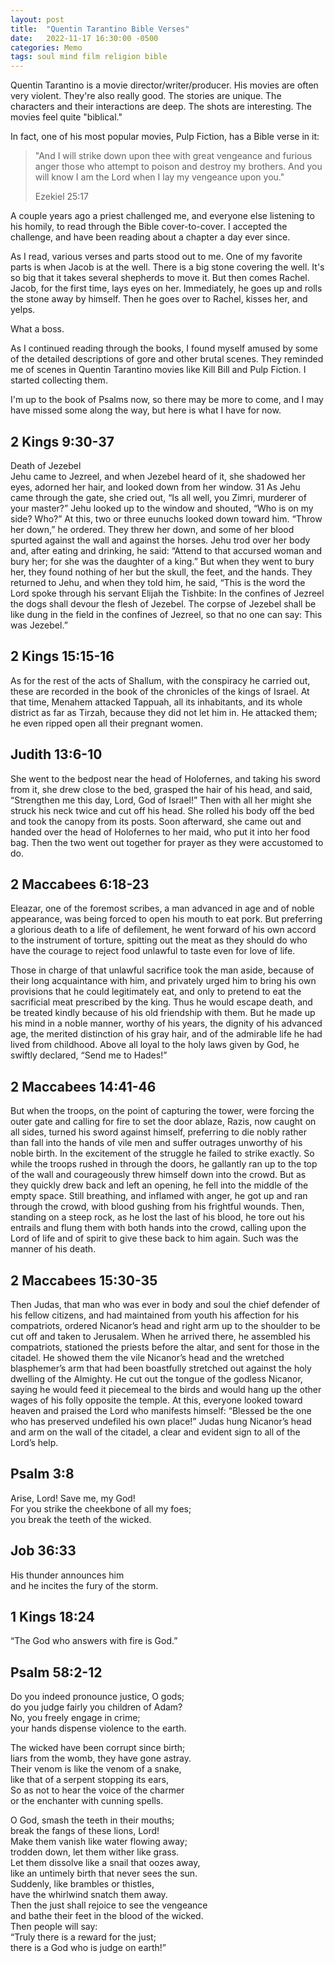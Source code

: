 ```yaml
---
layout: post
title:  "Quentin Tarantino Bible Verses"
date:   2022-11-17 16:30:00 -0500
categories: Memo
tags: soul mind film religion bible
---
```

Quentin Tarantino is a movie director/writer/producer. His movies are often very violent. They're also really good. The stories are unique. The characters and their interactions are deep. The shots are interesting. The movies feel quite "biblical."

In fact, one of his most popular movies, Pulp Fiction, has a Bible verse in it:
> "And I will strike down upon thee with great vengeance and furious anger those who attempt to poison and destroy my brothers. And you will know I am the Lord when I lay my vengeance upon you."
> 
> Ezekiel 25:17

A couple years ago a priest challenged me, and everyone else listening to his homily, to read through the Bible cover-to-cover. I accepted the challenge, and have been reading about a chapter a day ever since.

As I read, various verses and parts stood out to me. One of my favorite parts is when Jacob is at the well. There is a big stone covering the well. It's so big that it takes several shepherds to move it. But then comes Rachel. Jacob, for the first time, lays eyes on her. Immediately, he goes up and rolls the stone away by himself. Then he goes over to Rachel, kisses her, and yelps.

What a boss.

As I continued reading through the books, I found myself amused by some of the detailed descriptions of gore and other brutal scenes. They reminded me of scenes in Quentin Tarantino movies like Kill Bill and Pulp Fiction. I started collecting them.

I'm up to the book of Psalms now, so there may be more to come, and I may have missed some along the way, but here is what I have for now.

## 2 Kings 9:30-37
Death of Jezebel<br>
Jehu came to Jezreel, and when Jezebel heard of it, she shadowed her eyes, adorned her hair, and looked down from her window. 31 As Jehu came through the gate, she cried out, “Is all well, you Zimri, murderer of your master?” Jehu looked up to the window and shouted, “Who is on my side? Who?” At this, two or three eunuchs looked down toward him. “Throw her down,” he ordered. They threw her down, and some of her blood spurted against the wall and against the horses. Jehu trod over her body and, after eating and drinking, he said: “Attend to that accursed woman and bury her; for she was the daughter of a king.” But when they went to bury her, they found nothing of her but the skull, the feet, and the hands. They returned to Jehu, and when they told him, he said, “This is the word the Lord spoke through his servant Elijah the Tishbite: In the confines of Jezreel the dogs shall devour the flesh of Jezebel. The corpse of Jezebel shall be like dung in the field in the confines of Jezreel, so that no one can say: This was Jezebel.”

## 2 Kings 15:15-16
As for the rest of the acts of Shallum, with the conspiracy he carried out, these are recorded in the book of the chronicles of the kings of Israel. At that time, Menahem attacked Tappuah, all its inhabitants, and its whole district as far as Tirzah, because they did not let him in. He attacked them; he even ripped open all their pregnant women.

## Judith 13:6-10
She went to the bedpost near the head of Holofernes, and taking his sword from it, she drew close to the bed, grasped the hair of his head, and said, “Strengthen me this day, Lord, God of Israel!” Then with all her might she struck his neck twice and cut off his head. She rolled his body off the bed and took the canopy from its posts. Soon afterward, she came out and handed over the head of Holofernes to her maid, who put it into her food bag. Then the two went out together for prayer as they were accustomed to do.

## 2 Maccabees 6:18-23
Eleazar, one of the foremost scribes, a man advanced in age and of noble appearance, was being forced to open his mouth to eat pork. But preferring a glorious death to a life of defilement, he went forward of his own accord to the instrument of torture, spitting out the meat as they should do who have the courage to reject food unlawful to taste even for love of life.

Those in charge of that unlawful sacrifice took the man aside, because of their long acquaintance with him, and privately urged him to bring his own provisions that he could legitimately eat, and only to pretend to eat the sacrificial meat prescribed by the king. Thus he would escape death, and be treated kindly because of his old friendship with them. But he made up his mind in a noble manner, worthy of his years, the dignity of his advanced age, the merited distinction of his gray hair, and of the admirable life he had lived from childhood. Above all loyal to the holy laws given by God, he swiftly declared, “Send me to Hades!”

## 2 Maccabees 14:41-46
But when the troops, on the point of capturing the tower, were forcing the outer gate and calling for fire to set the door ablaze, Razis, now caught on all sides, turned his sword against himself, preferring to die nobly rather than fall into the hands of vile men and suffer outrages unworthy of his noble birth. In the excitement of the struggle he failed to strike exactly. So while the troops rushed in through the doors, he gallantly ran up to the top of the wall and courageously threw himself down into the crowd. But as they quickly drew back and left an opening, he fell into the middle of the empty space. Still breathing, and inflamed with anger, he got up and ran through the crowd, with blood gushing from his frightful wounds. Then, standing on a steep rock, as he lost the last of his blood, he tore out his entrails and flung them with both hands into the crowd, calling upon the Lord of life and of spirit to give these back to him again. Such was the manner of his death.

## 2 Maccabees 15:30-35
Then Judas, that man who was ever in body and soul the chief defender of his fellow citizens, and had maintained from youth his affection for his compatriots, ordered Nicanor’s head and right arm up to the shoulder to be cut off and taken to Jerusalem. When he arrived there, he assembled his compatriots, stationed the priests before the altar, and sent for those in the citadel. He showed them the vile Nicanor’s head and the wretched blasphemer’s arm that had been boastfully stretched out against the holy dwelling of the Almighty. He cut out the tongue of the godless Nicanor, saying he would feed it piecemeal to the birds and would hang up the other wages of his folly opposite the temple. At this, everyone looked toward heaven and praised the Lord who manifests himself: “Blessed be the one who has preserved undefiled his own place!” Judas hung Nicanor’s head and arm on the wall of the citadel, a clear and evident sign to all of the Lord’s help.

## Psalm 3:8
Arise, Lord! Save me, my God!<br>
For you strike the cheekbone of all my foes;<br>
you break the teeth of the wicked.

## Job 36:33
His thunder announces him<br>
and he incites the fury of the storm.

## 1 Kings 18:24
“The God who answers with fire is God.”

## Psalm 58:2-12
Do you indeed pronounce justice, O gods;<br>
    do you judge fairly you children of Adam?<br>
No, you freely engage in crime;<br>
    your hands dispense violence to the earth.

The wicked have been corrupt since birth;<br>
    liars from the womb, they have gone astray.<br>
Their venom is like the venom of a snake,<br>
    like that of a serpent stopping its ears,<br>
So as not to hear the voice of the charmer<br>
    or the enchanter with cunning spells.

O God, smash the teeth in their mouths;<br>
    break the fangs of these lions, Lord!<br>
Make them vanish like water flowing away;<br>
    trodden down, let them wither like grass.<br>
Let them dissolve like a snail that oozes away,<br>
    like an untimely birth that never sees the sun.<br>
Suddenly, like brambles or thistles,<br>
    have the whirlwind snatch them away.<br>
Then the just shall rejoice to see the vengeance<br>
    and bathe their feet in the blood of the wicked.<br>
Then people will say:<br>
    “Truly there is a reward for the just;<br>
    there is a God who is judge on earth!”